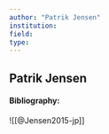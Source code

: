 ```yaml
---
author: "Patrik Jensen"
institution:
field:
type:
---
```


## Patrik Jensen
#### Bibliography:

![[@Jensen2015-jp]]